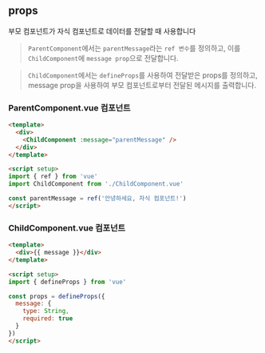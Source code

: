 ## props

부모 컴포넌트가 자식 컴포넌트로 데이터를 전달할 때 사용합니다

> `ParentComponent`에서는 `parentMessage`라는 `ref 변수`를 정의하고, 이를 `ChildComponent`에 `message prop`으로 전달합니다.

> `ChildComponent`에서는 `defineProps`를 사용하여 전달받은 props를 정의하고, message prop을 사용하여 부모 컴포넌트로부터 전달된 메시지를 출력합니다.

### ParentComponent.vue 컴포넌트

```html
<template>
  <div>
    <ChildComponent :message="parentMessage" />
  </div>
</template>

<script setup>
import { ref } from 'vue'
import ChildComponent from './ChildComponent.vue'

const parentMessage = ref('안녕하세요, 자식 컴포넌트!')
</script>
```

### ChildComponent.vue 컴포넌트

```html
<template>
  <div>{{ message }}</div>
</template>

<script setup>
import { defineProps } from 'vue'

const props = defineProps({
  message: {
    type: String,
    required: true
  }
})
</script>
```